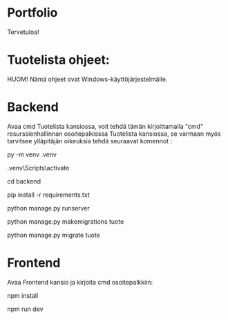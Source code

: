 # Portfolio

Tervetuloa!

# Tuotelista ohjeet:

HUOM! Nämä ohjeet ovat Windows-käyttöjärjestelmälle.

# Backend

Avaa cmd Tuotelista kansiossa, voit tehdä tämän kirjoittamalla "cmd" resurssienhallinnan osoitepalkisssa Tuotelista kansiossa, se varmaan myös tarvitsee ylläpitäjän oikeuksia tehdä seuraavat komennot : 

py -m venv .venv

.venv\Scripts\activate

cd backend

pip install -r requirements.txt

python manage.py runserver

python manage.py makemigrations tuote

python manage.py migrate tuote


# Frontend

Avaa Frontend kansio ja kirjoita cmd osoitepalkkiin:

npm install

npm run dev


